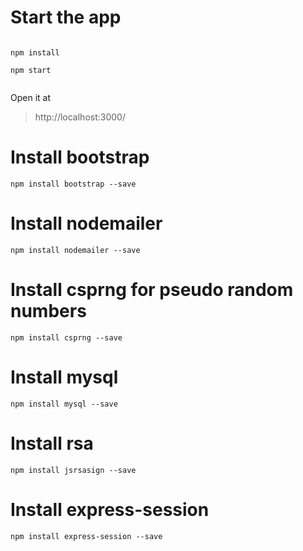 
# Start the app

```

npm install

npm start


```

Open it at 
> http://localhost:3000/


# Install bootstrap
``` npm install bootstrap --save ```

# Install nodemailer
``` npm install nodemailer --save ```

# Install csprng for pseudo random numbers
``` npm install csprng --save ```

# Install mysql
``` npm install mysql --save ```

# Install rsa
``` npm install jsrsasign --save ```

# Install express-session
``` npm install express-session --save ```

